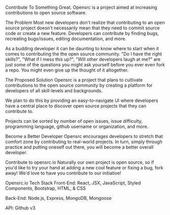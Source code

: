 Contribute To Something Great.
Opensrc is a project aimed at increasing contributions to open source software.

The Problem
Most new developers don't realize that contributing to an open source project doesn't necessarily mean that they need to commit source code or create a new feature. Developers can contribute by finding bugs, recreating bugs/issues, editing documentation, and more.

As a budding developer it can be daunting to know where to start when it comes to contributing the the open source community. "Do I have the right skills?", "What if I mess this up?", "Will other developers laugh at me?" are just some of the questions you might ask yourself before you ever even fork a repo. You might even give up the thought of it altogether.

The Proposed Solution
Opensrc is a project that plans to cultivate contributions to the open source community by creating a platform for developers of all skill-levels and backgrounds.

We plan to do this by providing an easy-to-navigate UI where developers have a central place to discover open source projects that they can contribute to.

Projects can be sorted by number of open issues, issue difficulty, programming language, github username or organization, and more.

Become a Better Developer
Opensrc encourages developers to stretch that comfort zone by contributing to real-world projects. In turn, simply through practice and putting oneself out there, you will become a better overall developer.

Contribute to opensrc.io
Naturally our own project is open source, so if you'd like to try your hand at adding a new cool feature or fixing a bug, fork away! We'd love to have you contribute to our initiative!

Opensrc.io Tech Stack
Front-End: React, JSX, JavaScript, Styled Components, Bootstrap, HTML, & CSS

Back-End: Node.js, Express, MongoDB, Mongoose

API: Github v3